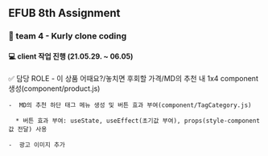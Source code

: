 ## EFUB 8th Assignment

### 🧑‍ team 4 - Kurly clone coding
#### 💻 client 작업 진행 (21.05.29. ~ 06.05)

  ✅ 담당 ROLE
    -  이 상품 어때요?/놓치면 후회할 가격/MD의 추천 내 1x4 component 생성(component/product.js)
    
    -  MD의 추천 하단 태그 메뉴 생성 및 버튼 효과 부여(component/TagCategory.js)
    
      * 버튼 효과 부여: useState, useEffect(초기값 부여), props(style-component 값 전달) 사용
      
    -  광고 이미지 추가

